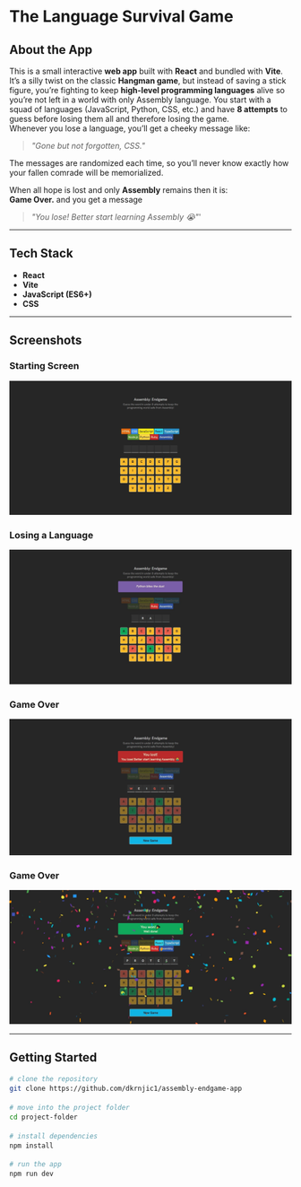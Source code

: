 # The Language Survival Game  

## About the App  
This is a small interactive **web app** built with **React** and bundled with **Vite**.  
It’s a silly twist on the classic **Hangman game**, but instead of saving a stick figure, you’re fighting to keep **high-level programming languages** alive so you’re not left in a world with only Assembly language.
You start with a squad of languages (JavaScript, Python, CSS, etc.) and have **8 attempts** to guess before losing them all and therefore losing the game.  
Whenever you lose a language, you’ll get a cheeky message like:  

> *"Gone but not forgotten, CSS."*  

The messages are randomized each time, so you’ll never know exactly how your fallen comrade will be memorialized.  

When all hope is lost and only **Assembly** remains then it is:  
**Game Over.**  and you get a message 

> *"You lose! Better start learning Assembly 😭"*'

---

## Tech Stack  
- **React**   
- **Vite** 
- **JavaScript (ES6+)** 
- **CSS**  

---

## Screenshots

### Starting Screen  
![Starting Screen](screenshots/start.jpg)  

### Losing a Language  
![Lost Language Example](screenshots/mid.jpg)  

### Game Over  
![Game Over Screen](screenshots/loss.jpg)  

### Game Over  
![Win Screen](screenshots/win.jpg)  

---

## Getting Started  
```bash
# clone the repository
git clone https://github.com/dkrnjic1/assembly-endgame-app

# move into the project folder
cd project-folder

# install dependencies
npm install

# run the app
npm run dev

